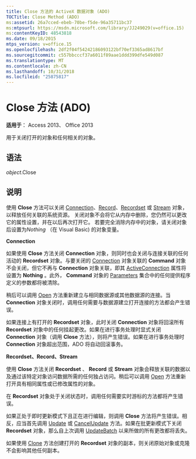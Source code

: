 ```yaml
---
title: Close 方法的 ActiveX 数据对象 (ADO)
TOCTitle: Close Method (ADO)
ms:assetid: 26a7cced-ebeb-70be-f5de-96a35711bc37
ms:mtpsurl: https://msdn.microsoft.com/library/JJ249029(v=office.15)
ms:contentKeyID: 48543818
ms.date: 09/18/2015
mtps_version: v=office.15
ms.openlocfilehash: 2df2f04f54242186093122bf70ef3365ad8617bf
ms.sourcegitcommit: c557bbcccf37a6011f89aae1ddd399dfe549d087
ms.translationtype: MT
ms.contentlocale: zh-CN
ms.lasthandoff: 10/31/2018
ms.locfileid: "25875817"
---
```

# <a name="close-method-ado"></a>Close 方法 (ADO)


**适用于**： Access 2013、 Office 2013

用于关闭打开的对象和任何相关的对象。

## <a name="syntax"></a>语法

*object*.Close

## <a name="remarks"></a>说明

使用 **Close** 方法可以关闭 [Connection](connection-object-ado.md)、[Record](record-object-ado.md)、[Recordset](recordset-object-ado.md) 或 [Stream](stream-object-ado.md) 对象，以释放任何关联的系统资源。 关闭对象不会将它从内存中删除，您仍然可以更改它的属性设置，并在以后再次打开它。 若要完全消除内存中的对象，请关闭对象后设置为*Nothing* （在 Visual Basic) 的对象变量。

**Connection**

如果使用 **Close** 方法关闭 **Connection** 对象，则同时也会关闭与连接关联的任何活动的 **Recordset** 对象。与要关闭的 [Connection](command-object-ado.md) 对象关联的 **Command** 对象不会关闭，但它不再与 **Connection** 对象关联，即其 [ActiveConnection](activeconnection-property-ado.md) 属性将设置为 **Nothing** 。此外， **Command** 对象的 [Parameters](parameters-collection-ado.md) 集合中的任何提供程序定义的参数都将被清除。

稍后可以调用 [Open](open-method-ado-connection.md) 方法重新建立与相同数据源或其他数据源的连接。当 **Connection** 对象关闭时，调用任何需要与数据源建立打开连接的方法都会产生错误。

如果连接上有打开的 **Recordset** 对象，此时关闭 **Connection** 对象将回滚所有 **Recordset** 对象中的任何挂起更改。如果在进行事务处理时显式关闭 **Connection** 对象（调用 **Close** 方法），则将产生错误。如果在进行事务处理时 **Connection** 对象超出范围，ADO 将自动回滚事务。

**Recordset、Record、Stream**

使用 **Close** 方法关闭 **Recordset** 、 **Record** 或 **Stream** 对象会释放关联的数据以及通过该特定对象访问数据所需的任何独占访问。稍后可以调用 [Open](open-method-ado-recordset.md) 方法重新打开具有相同属性或已修改属性的对象。

在 **Recordset** 对象处于关闭状态时，调用任何需要实时游标的方法都将产生错误。

如果正处于即时更新模式下且正在进行编辑，则调用 **Close** 方法将产生错误。相反，应当首先调用 [Update](update-method-ado.md) 或 [CancelUpdate](cancelupdate-method-ado.md) 方法。如果在批更新模式下关闭 **Recordset** 对象，那么自上次调用 [UpdateBatch](updatebatch-method-ado.md) 以来所做的所有更改都将丢失。

如果使用 [Clone](clone-method-ado.md) 方法创建打开的 **Recordset** 对象的副本，则关闭原始对象或克隆不会影响其他任何副本。

